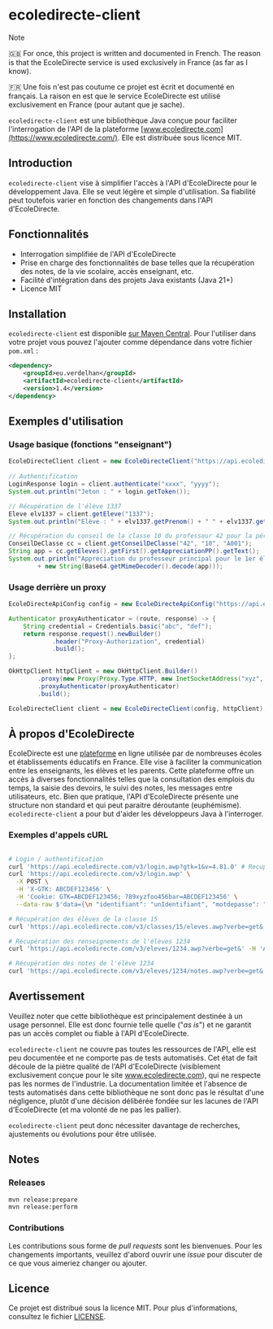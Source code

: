 # ecoledirecte-client

> [!NOTE]
> 🇬🇧 For once, this project is written and documented in French. The reason is that the EcoleDirecte service is used exclusively in France (as far as I know).
>
> 🇫🇷 Une fois n'est pas coutume ce projet est écrit et documenté en français. La raison en est que le service EcoleDirecte est utilisé exclusivement en France (pour autant que je sache).

`ecoledirecte-client` est une bibliothèque Java conçue pour faciliter l'interrogation de l'API de la plateforme [www.ecoledirecte.com](https://www.ecoledirecte.com/). Elle est distribuée sous licence MIT.

## Introduction

`ecoledirecte-client` vise à simplifier l'accès à l'API d'EcoleDirecte pour le développement Java. Elle se veut légère et simple d'utilisation. Sa fiabilité peut toutefois varier en fonction des changements dans l'API d'EcoleDirecte.

## Fonctionnalités

- Interrogation simplifiée de l'API d'EcoleDirecte
- Prise en charge des fonctionnalités de base telles que la récupération des notes, de la vie scolaire, accès enseignant, etc.
- Facilité d'intégration dans des projets Java existants (Java 21+)
- Licence MIT

## Installation

`ecoledirecte-client` est disponible [sur Maven Central](https://central.sonatype.com/artifact/eu.verdelhan/ecoledirecte-client). Pour l'utiliser dans votre projet vous pouvez l'ajouter comme dépendance dans votre fichier `pom.xml` :

```xml
<dependency>
    <groupId>eu.verdelhan</groupId>
    <artifactId>ecoledirecte-client</artifactId>
    <version>1.4</version>
</dependency>
```

## Exemples d'utilisation

### Usage basique (fonctions "enseignant")

```java
EcoleDirecteClient client = new EcoleDirecteClient("https://api.ecoledirecte.com/v3");
        
// Authentification
LoginResponse login = client.authenticate("xxxx", "yyyy");
System.out.println("Jeton : " + login.getToken());

// Récupération de l'élève 1337
Eleve elv1337 = client.getEleve("1337");
System.out.println("Elève : " + elv1337.getPrenom() + " " + elv1337.getNom() + " (" + elv1337.getDateDeNaissance() + ")");

// Récupération du conseil de la classe 10 du professeur 42 pour la période A001
ConseilDeClasse cc = client.getConseilDeClasse("42", "10", "A001");
String app = cc.getEleves().getFirst().getAppreciationPP().getText();
System.out.println("Appréciation du professeur principal pour le 1er élève : "
        + new String(Base64.getMimeDecoder().decode(app)));
```

### Usage derrière un proxy

```java
EcoleDirecteApiConfig config = new EcoleDirecteApiConfig("https://api.ecoledirecte.com/v3");

Authenticator proxyAuthenticator = (route, response) -> {
    String credential = Credentials.basic("abc", "def");
    return response.request().newBuilder()
            .header("Proxy-Authorization", credential)
            .build();
};

OkHttpClient httpClient = new OkHttpClient.Builder()
        .proxy(new Proxy(Proxy.Type.HTTP, new InetSocketAddress("xyz", 8080)))
        .proxyAuthenticator(proxyAuthenticator)
        .build();

EcoleDirecteClient client = new EcoleDirecteClient(config, httpClient);
```

## À propos d'EcoleDirecte

EcoleDirecte est une [plateforme](http://www.ecoledirecte.com) en ligne utilisée par de nombreuses écoles et établissements éducatifs en France. Elle vise à faciliter la communication entre les enseignants, les élèves et les parents. Cette plateforme offre un accès à diverses fonctionnalités telles que la consultation des emplois du temps, la saisie des devoirs, le suivi des notes, les messages entre utilisateurs, etc. Bien que pratique, l'API d'EcoleDirecte présente une structure non standard et qui peut paraitre déroutante (euphémisme). `ecoledirecte-client` a pour but d'aider les développeurs Java à l'interroger.

### Exemples d'appels cURL

```bash

# Login / authentification
curl 'https://api.ecoledirecte.com/v3/login.awp?gtk=1&v=4.81.0' # Recuperation des cookies GTK (en-tetes)
curl 'https://api.ecoledirecte.com/v3/login.awp' \
  -X POST \
  -H 'X-GTK: ABCDEF123456' \
  -H 'Cookie: GTK=ABCDEF123456; 789xyzfoo456bar=ABCDEF123456' \
  --data-raw $'data={\n "identifiant": "unIdentifiant", "motdepasse": "unMotDePasse"\n}'

# Récupération des élèves de la classe 15
curl 'https://api.ecoledirecte.com/v3/classes/15/eleves.awp?verbe=get&' -H 'Accept: application/json, text/plain, */*' -H 'Content-Type: application/x-www-form-urlencoded' --data $'data={\n "token": "token-d-authentification-obtenu-via-login"\n}'

# Récupération des renseignements de l'élèves 1234
curl 'https://api.ecoledirecte.com/v3/eleves/1234.awp?verbe=get&' -H 'Accept: application/json, text/plain, */*' -H 'Content-Type: application/x-www-form-urlencoded' --data $'data={\n "token": "token-d-authentification-obtenu-via-login"\n}'

# Récupération des notes de l'élève 1234
curl 'https://api.ecoledirecte.com/v3/eleves/1234/notes.awp?verbe=get&' -H 'accept: application/json, text/plain, */*' -H 'content-type: application/x-www-form-urlencoded' --data $'data={\n "token": "token-d-authentification-obtenu-via-login"\n}'
```

## Avertissement

Veuillez noter que cette bibliothèque est principalement destinée à un usage personnel. Elle est donc fournie telle quelle ("_as is_") et ne garantit pas un accès complet ou fiable à l'API d'EcoleDirecte.

`ecoledirecte-client` ne couvre pas toutes les ressources de l'API, elle est peu documentée et ne comporte pas de tests automatisés. Cet état de fait découle de la piètre qualité de l'API d'EcoleDirecte (visiblement exclusivement conçue pour le site www.ecoledirecte.com), qui ne respecte pas les normes de l'industrie.
La documentation limitée et l'absence de tests automatisés dans cette bibliothèque ne sont donc pas le résultat d'une négligence, plutôt d'une décision délibérée fondée sur les lacunes de l'API d'EcoleDirecte (et ma volonté de ne pas les pallier).

`ecoledirecte-client` peut donc nécessiter davantage de recherches, ajustements ou évolutions pour être utilisée.

## Notes

### Releases

```bash
mvn release:prepare
mvn release:perform
```

### Contributions

Les contributions sous forme de _pull requests_ sont les bienvenues. Pour les changements importants, veuillez d'abord ouvrir une _issue_ pour discuter de ce que vous aimeriez changer ou ajouter.

## Licence
Ce projet est distribué sous la licence MIT. Pour plus d'informations, consultez le fichier [LICENSE](LICENSE).

